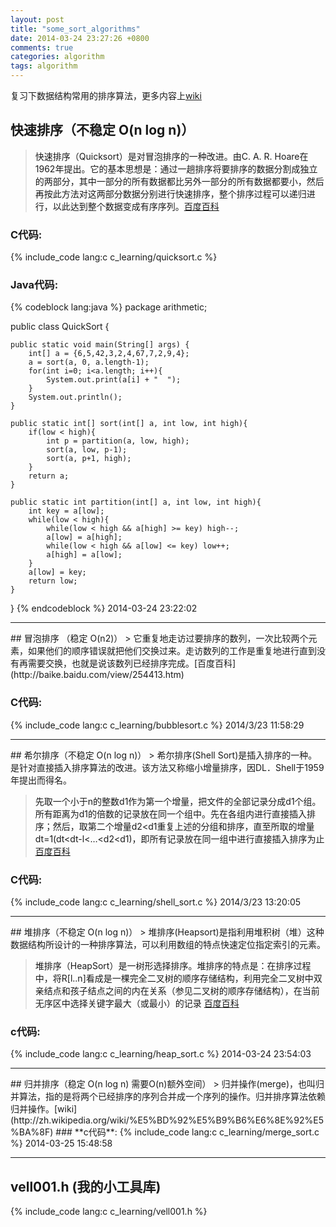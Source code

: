 ```yaml
---
layout: post
title: "some_sort_algorithms"
date: 2014-03-24 23:27:26 +0800
comments: true
categories: algorithm
tags: algorithm
---
```

复习下数据结构常用的排序算法，更多内容上[wiki](http://zh.wikipedia.org/wiki/%E6%8E%92%E5%BA%8F%E7%AE%97%E6%B3%95)
<a name="quicksort"/>
## 快速排序（不稳定 O(n log n)）
> 快速排序（Quicksort）是对冒泡排序的一种改进。由C. A. R. Hoare在1962年提出。它的基本思想是：通过一趟排序将要排序的数据分割成独立的两部分，其中一部分的所有数据都比另外一部分的所有数据都要小，然后再按此方法对这两部分数据分别进行快速排序，整个排序过程可以递归进行，以此达到整个数据变成有序序列。[百度百科](http://baike.baidu.com/view/19016.htm)
<!-- more -->
### **C代码**:  
{% include_code lang:c c_learning/quicksort.c %}
### **Java代码**:
{% codeblock lang:java %}
package arithmetic;

public class QuickSort {

	public static void main(String[] args) {
		int[] a = {6,5,42,3,2,4,67,7,2,9,4};
		a = sort(a, 0, a.length-1);
		for(int i=0; i<a.length; i++){
			System.out.print(a[i] + "  ");
		}
		System.out.println();
	}
		
	public static int[] sort(int[] a, int low, int high){
		if(low < high){
			int p = partition(a, low, high);
			sort(a, low, p-1);
			sort(a, p+1, high);
		}
		return a;
	}
		
	public static int partition(int[] a, int low, int high){
		int key = a[low];
		while(low < high){
			while(low < high && a[high] >= key) high--;
			a[low] = a[high];
			while(low < high && a[low] <= key) low++;
			a[high] = a[low];
		}
		a[low] = key;
		return low;
	}
}
{% endcodeblock %}
2014-03-24 23:22:02 

--------------------------
<a name="bubblesort"/>
## 冒泡排序 （稳定 O(n2)）
> 它重复地走访过要排序的数列，一次比较两个元素，如果他们的顺序错误就把他们交换过来。走访数列的工作是重复地进行直到没有再需要交换，也就是说该数列已经排序完成。[百度百科](http://baike.baidu.com/view/254413.htm)

### **C代码**:
{% include_code lang:c c_learning/bubblesort.c %}
2014/3/23 11:58:29 

-------------------
<a name="shellsort"/>
## 希尔排序（不稳定 O(n log n)）
> 希尔排序(Shell Sort)是插入排序的一种。是针对直接插入排序算法的改进。该方法又称缩小增量排序，因DL．Shell于1959年提出而得名。

> 先取一个小于n的整数d1作为第一个增量，把文件的全部记录分成d1个组。所有距离为d1的倍数的记录放在同一个组中。先在各组内进行直接插入排序；然后，取第二个增量d2<d1重复上述的分组和排序，直至所取的增量dt=1(dt<dt-l<…<d2<d1)，即所有记录放在同一组中进行直接插入排序为止 [百度百科](http://baike.baidu.com/view/178698.htm)
### **C代码**:
{% include_code lang:c c_learning/shell_sort.c %}
2014/3/23 13:20:05 

-------------------
<a name="heapsort"/>
## 堆排序（不稳定 O(n log n)）
> 堆排序(Heapsort)是指利用堆积树（堆）这种数据结构所设计的一种排序算法，可以利用数组的特点快速定位指定索引的元素。

> 堆排序（HeapSort）是一树形选择排序。堆排序的特点是：在排序过程中，将R\[l..n\]看成是一棵完全二叉树的顺序存储结构，利用完全二叉树中双亲结点和孩子结点之间的内在关系（参见二叉树的顺序存储结构），在当前无序区中选择关键字最大（或最小）的记录 [百度百科](http://baike.baidu.com/view/157305.htm)
### **c代码**:
{% include_code lang:c c_learning/heap_sort.c %}
2014-03-24 23:54:03 

-----------------
<a name="mergesort"/>
## 归并排序（稳定 O(n log n) 需要O(n)额外空间）
> 归并操作(merge)，也叫归并算法，指的是将两个已经排序的序列合并成一个序列的操作。归并排序算法依赖归并操作。[wiki](http://zh.wikipedia.org/wiki/%E5%BD%92%E5%B9%B6%E6%8E%92%E5%BA%8F)
### **c代码**:
{% include_code lang:c c_learning/merge_sort.c %}
2014-03-25 15:48:58 

-----------------
## vell001.h (我的小工具库)
{% include_code lang:c c_learning/vell001.h %}
